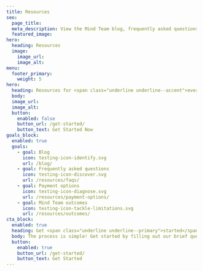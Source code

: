 ```yaml
---
title: Resources
seo:
  page_title:
  meta_description: View the Mind Team blog, frequently asked questions, payment options and Mind Team outcomes.
  featured_image:
hero:
  heading: Resources
  image:
    image_url:
    image_alt:
menu:
  footer_primary:
    weight: 5
hero:
  heading: Resources for <span class="underline underline--accent">every mind</span>.
  body: 
  image_url:
  image_alt:
  button:
    enabled: false
    button_url: /get-started/
    button_text: Get Started Now
goals_block:
  enabled: true
  goals:
    - goal: Blog
      icon: testing-icon-identify.svg
      url: /blog/
    - goal: Frequently asked questions
      icon: testing-icon-discover.svg
      url: /resources/faqs/
    - goal: Payment options
      icon: testing-icon-diagnose.svg
      url: /resources/payment-options/
    - goal: Mind Team outcomes
      icon: testing-icon-tackle-limitations.svg
      url: /resources/outcomes/
cta_block:
  enabled: true
  heading: Get <span class="underline underline--primary">started</span>.
  body: The process is simple! Get started by filling out our brief questionnaire. 
  button:
    enabled: true
    button_url: /get-started/
    button_text: Get Started
---
```

